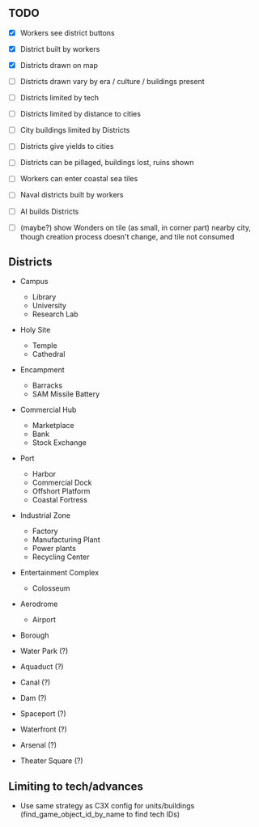 ## TODO
- [x] Workers see district buttons
- [x] District built by workers
- [x] Districts drawn on map
- [ ] Districts drawn vary by era / culture / buildings present
- [ ] Districts limited by tech
- [ ] Districts limited by distance to cities
- [ ] City buildings limited by Districts
- [ ] Districts give yields to cities
- [ ] Districts can be pillaged, buildings lost, ruins shown
- [ ] Workers can enter coastal sea tiles
- [ ] Naval districts built by workers
- [ ] AI builds Districts
- [ ] (maybe?) show Wonders on tile (as small, in corner part) nearby city, though creation process doesn't change, and tile not consumed


## Districts
- Campus
  - Library
  - University
  - Research Lab
- Holy Site
  - Temple
  - Cathedral
- Encampment
  - Barracks
  - SAM Missile Battery
- Commercial Hub
  - Marketplace
  - Bank
  - Stock Exchange
- Port
  - Harbor
  - Commercial Dock
  - Offshort Platform
  - Coastal Fortress
- Industrial Zone
  - Factory
  - Manufacturing Plant
  - Power plants
  - Recycling Center
- Entertainment Complex
  - Colosseum
- Aerodrome
  - Airport
- Borough

- Water Park (?)
- Aquaduct (?)
- Canal (?)
- Dam (?)
- Spaceport (?)
- Waterfront (?)
- Arsenal (?)
- Theater Square (?)


## Limiting to tech/advances
- Use same strategy as C3X config for units/buildings (find_game_object_id_by_name to find tech IDs)